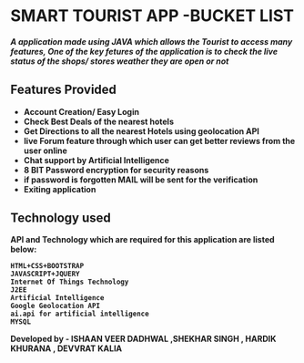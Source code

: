  <h1>SMART TOURIST APP -BUCKET LIST</h1>
<h5>A application made using JAVA which allows the Tourist to access many features, One of the key fetures of the application is to check the live status of the shops/ stores weather they are open or not<b </b></h5>

<h2>Features Provided</h2>
<ul>
  <li>Account Creation/ Easy Login</li>
  <li>Check Best Deals of the nearest hotels</li>
  <li>Get Directions to all the nearest Hotels using geolocation API </li>
  <li>live Forum feature through which user can get better reviews from the user online</li>
  <li>Chat support by Artificial Intelligence</li>
  <li>8 BIT Password encryption for security reasons</li>
  <li>if password is forgotten MAIL will be sent for the verification</li>
  <li>Exiting application</li>
 </ul>
 
 <h2>Technology used</h2>
 API and Technology which are required for this application are listed below:
 
 
  ```HTML+CSS+BOOTSTRAP```<br>
  ```JAVASCRIPT+JQUERY```<br>
  ```Internet Of Things Technology```<br>
  ```J2EE```<br>
  ```Artificial Intelligence```<br>
  ```Google Geolocation API```<br>
  ```ai.api for artificial intelligence```<br>
  ```MYSQL```<br>
  

Developed by - ISHAAN VEER DADHWAL
             ,SHEKHAR SINGH 
             , HARDIK KHURANA 
             , DEVVRAT KALIA 

